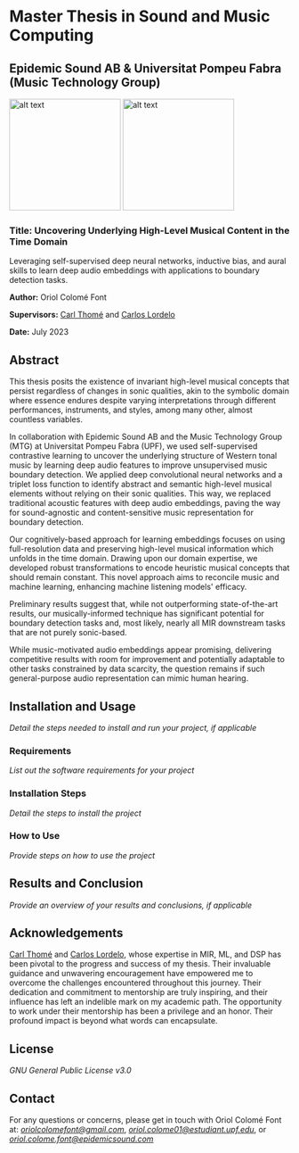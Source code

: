 # Master Thesis in Sound and Music Computing
## Epidemic Sound AB & Universitat Pompeu Fabra (Music Technology Group)

<img src="https://github.com/oriolcolomefont/Master-Thesis/blob/40562cf2514018c189965adab0da033aa8d7e021/Wordmark_2L_POS.png?raw=true" alt="alt text" width="200"/>
<img src="https://github.com/oriolcolomefont/Master-Thesis/blob/54e35045debfb4f802cbc312afb681d6c41c7414/UPF-Logo.png?raw=true" alt="alt text" width="200"/>

### Title: Uncovering Underlying High-Level Musical Content in the Time Domain

Leveraging self-supervised deep neural networks, inductive bias, and aural skills to learn deep audio embeddings with applications to boundary detection tasks.

**Author:** Oriol Colomé Font

**Supervisors:** [Carl Thomé](https://github.com/carlthome) and [Carlos Lordelo](https://github.com/cpvlordelo)

**Date:** July 2023

## Abstract
This thesis posits the existence of invariant high-level musical concepts that persist regardless of changes in sonic qualities, akin to the symbolic domain where essence endures despite varying interpretations through different performances, instruments, and styles, among many other, almost countless variables.

In collaboration with Epidemic Sound AB and the Music Technology Group (MTG) at Universitat Pompeu Fabra (UPF), we used self-supervised contrastive learning to uncover the underlying structure of Western tonal music by learning deep audio features to improve unsupervised music boundary detection. We applied deep convolutional neural networks and a triplet loss function to identify abstract and semantic high-level musical elements without relying on their sonic qualities. This way, we replaced traditional acoustic features with deep audio embeddings, paving the way for sound-agnostic and content-sensitive music representation for boundary detection.

Our cognitively-based approach for learning embeddings focuses on using full-resolution data and preserving high-level musical information which unfolds in the time domain. Drawing upon our domain expertise, we developed robust transformations to encode heuristic musical concepts that should remain constant. This novel approach aims to reconcile music and machine learning, enhancing machine listening models' efficacy. 

Preliminary results suggest that, while not outperforming state-of-the-art results, our musically-informed technique has significant potential for boundary detection tasks and, most likely, nearly all MIR downstream tasks that are not purely sonic-based.

While music-motivated audio embeddings appear promising, delivering competitive results with room for improvement and potentially adaptable to other tasks constrained by data scarcity, the question remains if such general-purpose audio representation can mimic human hearing.

## Installation and Usage

*Detail the steps needed to install and run your project, if applicable*

### Requirements

*List out the software requirements for your project*

### Installation Steps

*Detail the steps to install the project*

### How to Use

*Provide steps on how to use the project*

## Results and Conclusion

*Provide an overview of your results and conclusions, if applicable*

## Acknowledgements

[Carl Thomé](https://github.com/carlthome) and [Carlos Lordelo](https://github.com/cpvlordelo), whose expertise in MIR, ML, and DSP has been pivotal to the progress and success of my thesis. Their invaluable guidance and unwavering encouragement have empowered me to overcome the challenges encountered throughout this journey. Their dedication and commitment to mentorship are truly inspiring, and their influence has left an indelible mark on my academic path. The opportunity to work under their mentorship has been a privilege and an honor. Their profound impact is beyond what words can encapsulate.

## License

*GNU General Public License v3.0*

## Contact

For any questions or concerns, please get in touch with Oriol Colomé Font at: *oriolcolomefont@gmail.com*, *oriol.colome01@estudiant.upf.edu*, or *oriol.colome.font@epidemicsound.com*
